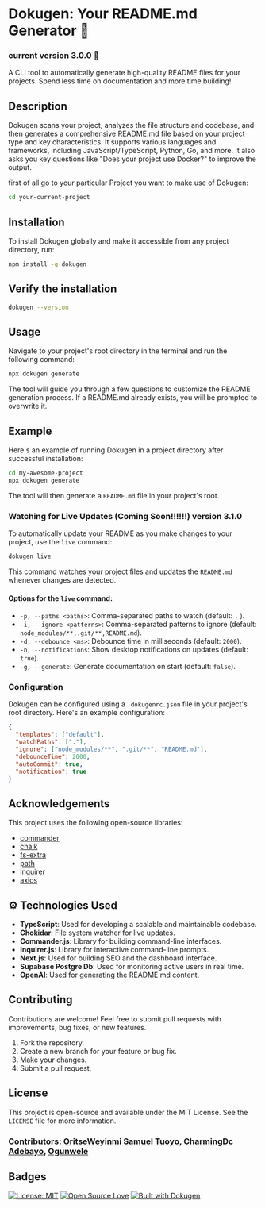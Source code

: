 # Dokugen: Your README.md Generator 🦸
### current version 3.0.0 🤗

A CLI tool to automatically generate high-quality README files for your projects. Spend less time on documentation and more time building!

## Description

Dokugen scans your project, analyzes the file structure and codebase, and then generates a comprehensive README.md file based on your project type and key characteristics. It supports various languages and frameworks, including JavaScript/TypeScript, Python, Go, and more. It also asks you key questions like "Does your project use Docker?" to improve the output.

first of all go to your particular Project you want to make use of Dokugen:

```bash
cd your-current-project
```

## Installation

To install Dokugen globally and make it accessible from any project directory, run:

```bash
npm install -g dokugen
```

## Verify the installation

```bash
dokugen --version
```

## Usage

Navigate to your project's root directory in the terminal and run the following command:

```bash
npx dokugen generate
```

The tool will guide you through a few questions to customize the README generation process.  If a README.md already exists, you will be prompted to overwrite it.

## Example

Here's an example of running Dokugen in a project directory after successful installation:

```bash
cd my-awesome-project
npx dokugen generate
```

The tool will then generate a `README.md` file in your project's root.

### Watching for Live Updates (Coming Soon!!!!!!)  version 3.1.0

To automatically update your README as you make changes to your project, use the `live` command:

```bash
dokugen live
```

This command watches your project files and updates the `README.md` whenever changes are detected.

#### Options for the `live` command:

-   `-p, --paths <paths>`: Comma-separated paths to watch (default: `.` ).
-   `-i, --ignore <patterns>`: Comma-separated patterns to ignore (default: `node_modules/**,.git/**,README.md`).
-   `-d, --debounce <ms>`: Debounce time in milliseconds (default: `2000`).
-   `-n, --notifications`: Show desktop notifications on updates (default: `true`).
-   `-g, --generate`: Generate documentation on start (default: `false`).

### Configuration

Dokugen can be configured using a `.dokugenrc.json` file in your project's root directory. Here's an example configuration:

```json
{
  "templates": ["default"],
  "watchPaths": ["."],
  "ignore": ["node_modules/**", ".git/**", "README.md"],
  "debounceTime": 2000,
  "autoCommit": true,
  "notification": true
}
```

## Acknowledgements

This project uses the following open-source libraries:

*   [commander](https://github.com/tj/commander.js)
*   [chalk](https://github.com/chalk/chalk)
*   [fs-extra](https://github.com/jprichardson/node-fs-extra)
*   [path](https://nodejs.org/api/path.html)
*   [inquirer](https://github.com/SBoudrias/Inquirer.js)
*   [axios](https://github.com/axios/axios)

## ⚙️ Technologies Used

-   **TypeScript**: Used for developing a scalable and maintainable codebase.
-   **Chokidar**: File system watcher for live updates.
-   **Commander.js**: Library for building command-line interfaces.
-   **Inquirer.js**: Library for interactive command-line prompts.
-   **Next.js**: Used for building SEO and the dashboard interface.
-   **Supabase Postgre Db**: Used for monitoring active users in real time.
-   **OpenAI**: Used for generating the README.md content.

## Contributing

Contributions are welcome! Feel free to submit pull requests with improvements, bug fixes, or new features.

1.  Fork the repository.
2.  Create a new branch for your feature or bug fix.
3.  Make your changes.
4.  Submit a pull request.

## License

This project is open-source and available under the MIT License. See the `LICENSE` file for more information.
### Contributors: [OritseWeyinmi Samuel Tuoyo](https://github.com/samueltuoyo15), [CharmingDc Adebayo](https://github.com/Charmingdc), [Ogunwele](https://github.com/ogunlewe)
## Badges

[![License: MIT](https://img.shields.io/badge/License-MIT-yellow.svg)](https://opensource.org/licenses/MIT)
[![Open Source Love](https://badges.frapsoft.com/os/v1/open-source.svg?v=103)](https://opensource.org/)
[![Built with Dokugen](https://img.shields.io/badge/Built%20with-Dokugen-brightgreen)](https://github.com/samueltuoyo15/Dokugen)
